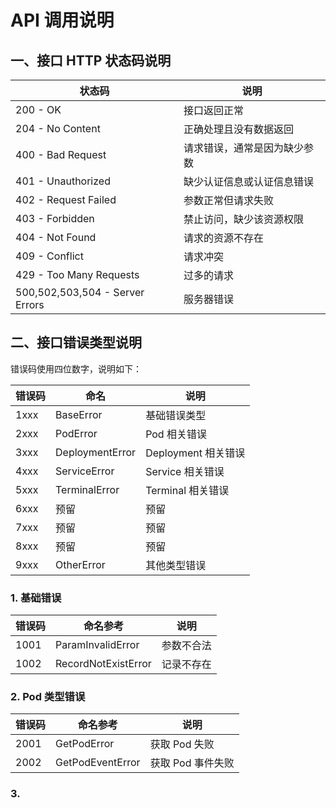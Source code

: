 # API 调用说明

## 一、接口 HTTP 状态码说明

| 状态码                          | 说明                         |
|---------------------------------|------------------------------|
| 200 - OK                        | 接口返回正常                 |
| 204 - No Content                | 正确处理且没有数据返回       |
| 400 - Bad Request               | 请求错误，通常是因为缺少参数 |
| 401 - Unauthorized              | 缺少认证信息或认证信息错误   |
| 402 - Request Failed            | 参数正常但请求失败           |
| 403 - Forbidden                 | 禁止访问，缺少该资源权限     |
| 404 - Not Found                 | 请求的资源不存在             |
| 409 - Conflict                  | 请求冲突                     |
| 429 - Too Many Requests         | 过多的请求                   |
| 500,502,503,504 - Server Errors | 服务器错误                   |

## 二、接口错误类型说明

错误码使用四位数字，说明如下：

| 错误码 | 命名            | 说明                |
|--------|-----------------|---------------------|
|   1xxx | BaseError       | 基础错误类型        |
|   2xxx | PodError        | Pod 相关错误        |
|   3xxx | DeploymentError | Deployment 相关错误 |
|   4xxx | ServiceError    | Service 相关错误    |
|   5xxx | TerminalError   | Terminal 相关错误   |
|   6xxx | 预留            | 预留                |
|   7xxx | 预留            | 预留                |
|   8xxx | 预留            | 预留                |
|   9xxx | OtherError      | 其他类型错误          |

### 1. 基础错误

| 错误码 | 命名参考            | 说明                       |
|--------|---------------------|----------------------------|
|   1001 | ParamInvalidError   | 参数不合法                 |
|   1002 | RecordNotExistError | 记录不存在                 |

### 2. Pod 类型错误

| 错误码 | 命名参考         | 说明              |
|--------|------------------|-------------------|
|   2001 | GetPodError      | 获取 Pod 失败     |
|   2002 | GetPodEventError | 获取 Pod 事件失败 |

### 3. 

